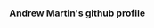 ### Andrew Martin's github profile

<!--
**tindrew/tindrew** is a ✨ _special_ ✨ repository because its `README.md` (this file) appears on your GitHub profile.



- 🔭 I’m currently working on the Learn Enough courses at www.learnenough.com 
- 🌱 I’m currently learning Ruby on rails. 
<a href="https://www.learnenough.com/certificates/68b0be6f"><img src="https://www.learnenough.com/certificates/68b0be6f/ruby-tutorial.svg" alt="Certificate of Completion for Learn Enough Ruby"></a>

